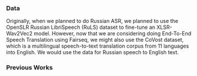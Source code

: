 ### Data

Originally, when we planned to do Russian ASR, we planned to use the OpenSLR Russian LibriSpeech (RuLS) dataset to fine-tune an XLSR-Wav2Vec2 model. 
However, now that we are considering doing End-To-End Speech Translation using Fairseq, we might also use the CoVost dataset, which is 
a multilingual speech-to-text translation corpus from 11 languages into English. We would use the data for Russian speech to English text. 

### Previous Works

